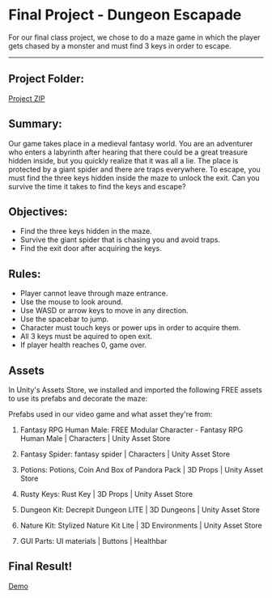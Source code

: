 # Final Project - Dungeon Escapade 

For our final class project, we chose to do a maze game in which the player gets chased by a monster and must find 3 keys in order to escape.

---
## Project Folder:
[Project ZIP](https://drive.google.com/file/d/1rHC-FVq0Dfk_QrYEMdlI1pQLaPav7hwb/view?usp=sharing) 

## Summary:
Our game takes place in a medieval fantasy world. You are an adventurer who enters a labyrinth after hearing that there could be a great treasure hidden inside, but you quickly realize that it was all a lie. The place is protected by a giant spider and there are traps everywhere.  To escape, you must find the three keys hidden inside the maze to unlock the exit. Can you survive the time it takes to find the keys and escape?

## Objectives:
- Find the three keys hidden in the maze.
- Survive the giant spider that is chasing you and avoid traps.
- Find the exit door after acquiring the keys.


## Rules:
- Player cannot leave through maze entrance.
- Use the mouse to look around.
- Use WASD or arrow keys to move in any direction.
- Use the spacebar to jump. 
- Character must touch keys or power ups in order to acquire them.
- All 3 keys must be aquired to open exit.
- If player health reaches 0, game over.


## Assets
In Unity's Assets Store, we installed and imported the following FREE assets to use its prefabs and decorate the maze:

Prefabs used in our video game and what asset they're from:
1. Fantasy RPG Human Male: FREE Modular Character - Fantasy RPG Human Male | Characters | Unity Asset Store

2. Fantasy Spider: fantasy spider | Characters | Unity Asset Store

3. Potions: Potions, Coin And Box of Pandora Pack | 3D Props | Unity Asset Store

4. Rusty Keys: Rust Key | 3D Props | Unity Asset Store

5. Dungeon Kit: Decrepit Dungeon LITE | 3D Dungeons | Unity Asset Store

6. Nature Kit: Stylized Nature Kit Lite | 3D Environments | Unity Asset Store

7. GUI Parts: UI materials | Buttons | Healthbar

## Final Result!
[Demo](https://drive.google.com/file/d/1E0ogp-jMcgftJbcH0RcxEixw8sCUA5VH/view?usp=sharing)
